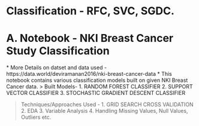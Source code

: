 # Classification - RFC, SVC, SGDC.

<h1><b> A. Notebook - NKI Breast Cancer Study Classification</b></h1>
* More Details on datset and data used - https://data.world/deviramanan2016/nki-breast-cancer-data
* This notebook contains various classification models built on given NKI Breast Cancer data.
  > Built Models-
    1. RANDOM FOREST CLASSIFIER
    2. SUPPORT VECTOR CLASSIFIER
    3. STOCHASTIC GRADIENT DESCENT CLASSIFIER
  
  > Techniques/Approaches Used - 
    1. GRID SEARCH CROSS VALIDATION
    2. EDA
    3. Variable Analysis
    4. Handling Missing Values, Null Values, Outliers etc.
 
